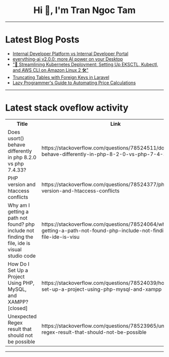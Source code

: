 <h1 align="center">Hi 👋, I'm Tran Ngoc Tam</h1>

---

# Latest Blog Posts 
<!-- BLOG-POST-LIST:START -->
- [Internal Developer Platform vs Internal Developer Portal](https://dev.to/shohams/internal-developer-platform-vs-internal-developer-portal-2ohf)
- [everything-ai v2.0.0: more AI power on your Desktop](https://dev.to/astrabert/everything-ai-v200-more-ai-power-on-your-desktop-2k0b)
- [&quot;🚀 Streamlining Kubernetes Deployment: Setting Up EKSCTL, Kubectl, and AWS CLI on Amazon Linux 2 🛠️&quot;](https://dev.to/aws-builders/-streamlining-kubernetes-deployment-setting-up-eksctl-kubectl-and-aws-cli-on-amazon-linux-2--1j16)
- [Truncating Tables with Foreign Keys in Laravel](https://dev.to/rafaelogic/truncating-tables-with-foreign-keys-in-laravel-lac)
- [Lazy Programmer&#39;s Guide to Automating Price Calculations](https://dev.to/jampamatos/lazy-programmers-guide-to-automating-price-calculations-4g93)
<!-- BLOG-POST-LIST:END -->

---

# Latest stack oveflow activity
<table>
  <tr><th>Title</th><th>Link</th></tr>
  <!-- STACKOVERFLOW:START --><tr><td>Does usort&lpar;&rpar; behave differently in php 8.2.0 vs php 7.4.33?</td><td>https://stackoverflow.com/questions/78524511/does-usort-behave-differently-in-php-8-2-0-vs-php-7-4-33</td></tr><tr><td>PHP version and htaccess conflicts</td><td>https://stackoverflow.com/questions/78524377/php-version-and-htaccess-conflicts</td></tr><tr><td>Why am I getting a path not found? php include not finding the file, ide is visual studio code</td><td>https://stackoverflow.com/questions/78524064/why-am-i-getting-a-path-not-found-php-include-not-finding-the-file-ide-is-visu</td></tr><tr><td>How Do I Set Up a Project Using PHP, MySQL, and XAMPP? [closed]</td><td>https://stackoverflow.com/questions/78524039/how-do-i-set-up-a-project-using-php-mysql-and-xampp</td></tr><tr><td>Unexpected Regex result that should not be possible</td><td>https://stackoverflow.com/questions/78523965/unexpected-regex-result-that-should-not-be-possible</td></tr><!-- STACKOVERFLOW:END -->
</table>

---


